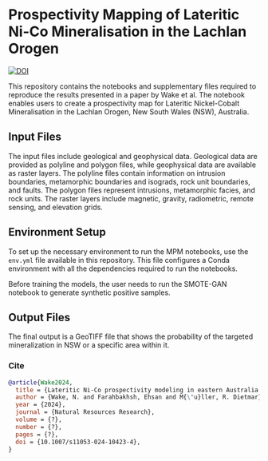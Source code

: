 # Prospectivity Mapping of Lateritic Ni-Co Mineralisation in the Lachlan Orogen

[![DOI](https://zenodo.org/badge/590281373.svg)](https://doi.org/10.5281/zenodo.10681931)

This repository contains the notebooks and supplementary files required to reproduce the results presented in a paper by Wake et al. The notebook enables users to create a prospectivity map for Lateritic Nickel-Cobalt Mineralisation in the Lachlan Orogen, New South Wales (NSW), Australia.

## Input Files

The input files include geological and geophysical data. Geological data are provided as polyline and polygon files, while geophysical data are available as raster layers. The polyline files contain information on intrusion boundaries, metamorphic boundaries and isograds, rock unit boundaries, and faults. The polygon files represent intrusions, metamorphic facies, and rock units. The raster layers include magnetic, gravity, radiometric, remote sensing, and elevation grids.

## Environment Setup

To set up the necessary environment to run the MPM notebooks, use the `env.yml` file available in this repository. This file configures a Conda environment with all the dependencies required to run the notebooks.

Before training the models, the user needs to run the SMOTE-GAN notebook to generate synthetic positive samples.

## Output Files

The final output is a GeoTIFF file that shows the probability of the targeted mineralization in NSW or a specific area within it.

### Cite

```bib
@article{Wake2024,
  title = {Lateritic Ni-Co prospectivity modeling in eastern Australia using an enhanced generative adversarial network and positive-unlabeled bagging},
  author = {Wake, N. and Farahbakhsh, Ehsan and M{\"u}ller, R. Dietmar},
  year = {2024},
  journal = {Natural Resources Research},
  volume = {?},
  number = {?},
  pages = {?},
  doi = {10.1007/s11053-024-10423-4},
}
```
